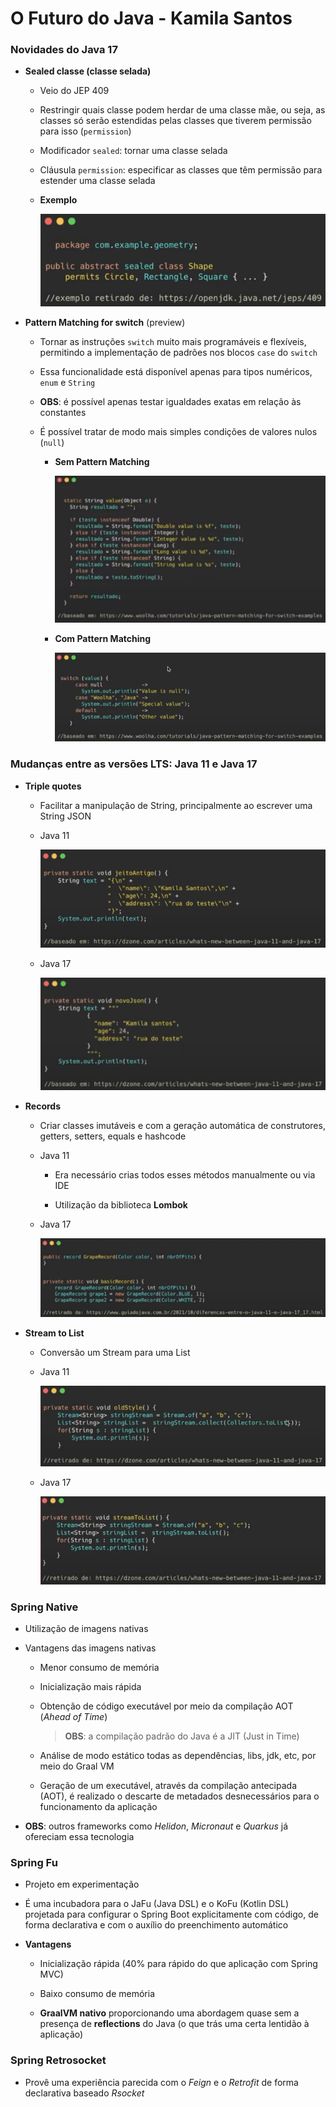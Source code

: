 # O Futuro do Java - Kamila Santos

### Novidades do Java 17

* **Sealed classe (classe selada)**

  * Veio do JEP 409

  * Restringir quais classe podem herdar de uma classe mãe, ou seja, as classes só serão estendidas pelas classes que tiverem permissão para isso (`permission`)

  * Modificador `sealed`: tornar uma classe selada

  * Cláusula `permission`: especificar as classes que têm permissão para estender uma classe selada

  * **Exemplo**

    ![](./assets/exemplo-sealed-class.png)

* **Pattern Matching for switch** (preview)

  * Tornar as instruções `switch` muito mais programáveis e flexíveis, permitindo a implementação de padrões nos blocos `case` do `switch`

  * Essa funcionalidade está disponível apenas para tipos numéricos, `enum` e `String`

  * **OBS**: é possível apenas testar igualdades exatas em relação às constantes

  * É possível tratar de modo mais simples condições de valores nulos (`null`)

    * **Sem Pattern Matching**

      ![](./assets/exemplo--sem-pattern-matching-em-valores-nulos.png)

    * **Com Pattern Matching**

      ![](./assets/exemplo--com-pattern-matching-em-valores-nulos.png)

### Mudanças entre as versões LTS: Java 11 e Java 17

* **Triple quotes**

  * Facilitar a manipulação de String, principalmente ao escrever uma String JSON

  * Java 11

    ![](./assets/string-json-java-11.png)

  * Java 17

    ![](./assets/string-json-java-17.png)

* **Records**

  * Criar classes imutáveis e com a geração automática de construtores, getters, setters, equals e hashcode

  * Java 11

    * Era necessário crias todos esses métodos manualmente ou via IDE

    * Utilização da biblioteca **Lombok**

  * Java 17

    ![](./assets/records-java17.png)

* **Stream to List**

  * Conversão um Stream para uma List

  * Java 11

    ![](./assets/stream-to-list-java11.png)

  * Java 17

    ![](./assets/stream-to-list-java17.png)

### Spring Native

* Utilização de imagens nativas

* Vantagens das imagens nativas

  * Menor consumo de memória
  
  * Inicialização mais rápida

  * Obtenção de código executável por meio da compilação AOT (*Ahead of Time*)

    > **OBS**: a compilação padrão do Java é a JIT (Just in Time)

  * Análise de modo estático todas as dependências, libs, jdk, etc, por meio do Graal VM

  * Geração de um executável, através da compilação antecipada (AOT), é realizado o descarte de metadados desnecessários para o funcionamento da aplicação

* **OBS**: outros frameworks como *Helidon*, *Micronaut* e *Quarkus* já ofereciam essa tecnologia

### Spring Fu

* Projeto em experimentação

* É uma incubadora para o JaFu (Java DSL) e o KoFu (Kotlin DSL) projetada para configurar o Spring Boot explicitamente com código, de forma declarativa e com o auxílio do preenchimento automático

* **Vantagens**

  * Inicialização rápida (40% para rápido do que aplicação com Spring MVC)

  * Baixo consumo de memória

  * **GraalVM nativo** proporcionando uma abordagem quase sem a presença de **reflections** do Java (o que trás uma certa lentidão à aplicação)

### Spring Retrosocket

* Provê uma experiência parecida com o *Feign* e o *Retrofit* de forma declarativa baseado *Rsocket*